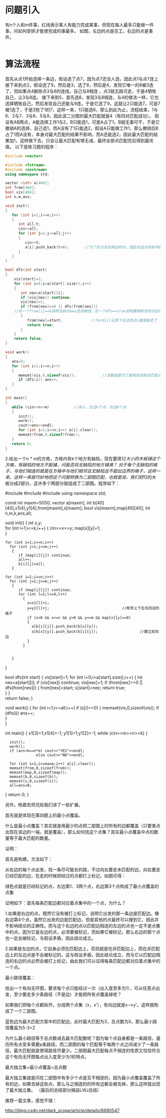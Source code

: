 # 问题引入
 有n个人和m件事，红线表示某人有能力完成某事，但现在每人最多只能做一件事，问如何安排才能使完成的事最多。 如图，左边的点是员工，右边的点是事件。
<br/><br/> 
 
# 算法流程
首先从点1开始选择一条边，假设选了点7，因为点7还没人选，因此点1与点7连上
接下来到点2，假设选了9，然后是3，选了8，然后是4，发现它唯一的8被3选了，但如果点4删除点3与8的连线，自己与8相连 ，点3就无路可走，于是4牺牲自己，让3与8连。
接下来到5，首先选8，发现3与8相连，与4的做法一样，它也选择牺牲自己，然后发现自己还能与9连，于是它选了9，这就让2只能选7，可是7被1选了，于是2抢了1的7，这样一来，1只能选6，那么到此为止，流程结束，1与6、2与7、3与8、5与9，因此该二分图的最大匹配就是4（有四对匹配成功）。
假设有AB两点，A能选择工作1与2，B只能选1，可是A占了1，B就无事可干，于是它撤销A的选择，自己选1，而A没有了1只能选2，假设A只能做工作1，那么撤销后B占了1而A没有，本身对最大匹配的结果不影响，而A还能选2，因此最大匹配的结果加1，这样做下去，只会让最大匹配有增无减，最终全部点匹配完后得到最优值。
以下是练习题的程序：

```cpp
#include <vector>

#include <fstream>
#include <iostream>
using namespace std;

vector <int> a[404];
int from[404];
bool vis[404];
int n,m,ans;

void init()
{
   for (int i=1;i<=n;i++) 
   {
      int all,t;
      cin>>all;
      for (int j=1;j<=all;j++) 
      {
         cin>>t; 
         a[i].push_back(t+n);       //为了区分左右两边的点，因此右边点的标号都加上n
      }     
   }
}

bool dfs(int start)
{
    vis[start]=1;
    for (int i=0;i<a[start].size();i++)
    {
       int nex=a[start][i];
       if (vis[nex]) continue;
       vis[nex]=1;
       if (from[nex]==0 || dfs(from[nex]))          
    //前一个from[i]==0说明当前点nex还没被选，后一个dfs==true说明撤销前任的点后得到了比当前更优的值
       {
          from[nex]=start;             //form[i]记录下右边的点i被谁挑走了
          return true;                 
       }
    }    
    return false;
}

void work()
{
   ans=0;
   for (int i=1;i<=n;i++)
   {
      memset(vis,0,sizeof(vis));            //该数组是为了避免在找前任匹配点时重复访问
      if (dfs(i)) ans++;  
   }   
}

int main()
{
   while (cin>>n>>m)           //读入，左边n个点，右边m个点
   {
      init();
      work();
      cout<<ans<<endl;
      for (int i=1;i<=n;i++) a[i].clear();
      memset(from,0,sizeof(from));
   }
   return 0;
}
```

 

2.给出一个n * m的方格，方格内有k个地方有缺陷，现在要用1*2大小的木板铺这个方格，有缺陷的地方不能铺，问能否将无缺陷的地方铺满？
对于每个无缺陷的格子，与他们相连的就是在方格中与他们相邻且无缺陷且不超出边界的格子，这样一来，这样一来就巧妙地把这个问题转换为二部图匹配，也就是说，我们把1*2的木板分成2部分，这许多个两部分就组成了二部图。程序如下：

#include <vector>
#include <fstream>
#include <iostream>
using namespace std; 

const int maxm=5050;
vector <int> a[maxm];
int b[40][40],x1[4],y1[4],from[maxm],s[maxm];
bool vis[maxm],map[40][40];
int n,m,k,ans,all;

void init()
{
    int x,y;  
    for (int i=1;i<=k;i++) 
    {
       cin>>x>>y;
       map[x][y]=1;    
    }
    
    for (int i=1;i<=n;i++) 
      for (int j=1;j<=m;j++)
       {
          if (map[i][j]) continue;
          all++;
          b[i][j]=all;       
       }
    
    for (int i=1;i<=n;i++)
      for (int j=1;j<=m;j++)
       {
          if (map[i][j]) continue;
          for (int l=1;l<=4;l++)
            {
              x=x1[l]+i;
              y=y1[l]+j;                                 //枚举上下左右四边的格子
              if (x>0 && x<=n && y>0 && y<=m && map[x][y]==0)  
              {
                a[b[i][j]].push_back(b[x][y]); 
                a[b[x][y]].push_back(b[i][j]);                   //建立双向边
              }
            }
               
                   
       }
}

bool dfs(int start)
{
    vis[start]=1;
    for (int i=0;i<a[start].size();i++)
    {
       int nex=a[start][i];
       if (vis[nex]) continue;
       vis[nex]=1;
       if (from[nex]==0 || dfs(from[nex]))
       {
          from[nex]=start;
          s[start]=nex;
          return true;                 
       }
    }    
    return false;
}

void work()
{
   for (int i=1;i<=all;i++)
    if (s[i]==0)
     {
        memset(vis,0,sizeof(vis));
        if (dfs(i)) ans++;  
     }   
}

int main()
{
   x1[3]=1;x1[4]=-1;
   y1[1]=1;y1[2]=-1;
   while (cin>>m>>n>>k)
   {
      
      init();
      work();
      if (ans+k==n*m) cout<<"YES"<<endl;
                  else cout<<"NO"<<endl;
      
      for (int i=1;i<=maxm;i++) a[i].clear();
      memset(from,0,sizeof(from));
      memset(map,0,sizeof(map));
      memset(b,0,sizeof(b));
      memset(s,0,sizeof(s));
      all=ans=0;
   }
   return 0;
}
 

另外，杨嘉宏师兄给我们讲了一些扩展。

首先就是体现在第四题上的最小点覆盖。

什么是最小点覆盖？其实就是用最少的点把二部图上的所有的边都覆盖（只要某点出现在该边的一端，就是覆盖），那么如何找这个点集？其实最小点覆盖中点的数量等于最大匹配的数量。

证明：

首先是构建。方法如下：

从右边的每个点出发，找一条尽可能长的路，不过向左要走未匹配的边，向右要走已经匹配的边，在走的时候把经过的点都打上标记，如图可得：



绿色点就是已经标记的点，左边第1、3两个点，右边第3个点构成了最小点覆盖的点集

证明如下：首先每条匹配边都对应着点集中的一个点，为什么？

1.如果是右边的点，既然它没有被打上标记，说明它出发的那一条边是匹配边。像右边第4个点，虽然它出发的边是匹配边，但是其他的点最终可以搜到它，因此并不影响结论的正确性。而与这个右边的点以匹配边相连的左边的点也一定不是点集中的点，因为它是左边的点，必须要被标记，而如果它被标记，那么右边的那个点也一定会被标记，与假设矛盾，因此结论成立。

 

2.如果是左边的点，它自身必须在匹配边上，否则就是在非匹配边上，而在非匹配边上的左边点是不会被标记的，这与假设矛盾，因此结论成立，而与它以匹配边相连的右边的点必然会被打上标记，由此我们可以证得每条匹配边都对应着点集中的一个点。

 

最小路径覆盖：

给出一个有向无环图，要求每个点只能经过一次（出入度至多为1），可从任意点出发，至少要走多少条路径（不是边）才能把所有点覆盖掉呢？

 

如果我们把每个点都拆开，分成两个点集（x，x’），有向边就是x——>y’。这样就构成了一个二部图。



 蓝色边为最大匹配方案中的匹配边，此时最大匹配为3，总点数为5，那么最小路径覆盖为5-3=2

为什么最小路径等于总点数减去最大匹配数呢？因为每个点自身都是一条路径，遍历所有点至多需要p条路径。而二部图的每个匹配等于每两个点之间减少了一条路径，最大匹配就是使得路径尽量少。二部图最大匹配每点不相连的性质又恰恰符合这个有向无环图每点出入度至少为1的特点。


最大独立集+最小点覆盖=总点数

最大独立集就是问在二部图中有多少个点是互不相连的，因为最小点覆盖覆盖了所有的边，如果去掉这些点，那么与之相连的的所有边都会被去掉，那么这样就出现了最大独立集。
（最后的总结部分摘自LWJ总结）
 

推荐一篇文章，感觉不错：

http://blog.csdn.net/dark_scope/article/details/8880547
